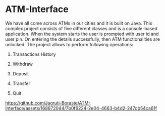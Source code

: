 # ATM-Interface
We have all come across ATMs in our cities and it is built on Java. This complex project consists of five different classes and is a console-based application. When the system starts the user is prompted with user id and user pin. On entering the details successfully, then ATM functionalities are unlocked. The project allows to perform following operations:

1. Transactions History

2. Withdraw

3. Deposit

4. Transfer

5. Quit

https://github.com/Jagruti-Boraste/ATM-Interface/assets/168672044/7b0f6224-2e04-4663-b4d2-247db54ca61f

